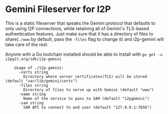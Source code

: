Gemini Fileserver for I2P
=========================

This is a static fileserver that speaks the Gemini protocol
that defaults to only using I2P connections, while retaining
all of Gemini's TLS-based authentication features. Just make
sure that it has a directory of files to share(`./www` by
default, pass the `-files` flag to change it) and i2p-gemini
will take care of the rest.

Anyone with a Go toolchain installed should be able to install
with `go get -u i2pgit.org/idk/i2p-gemini`

        Usage of ./i2p-gemini:
          -certs string
            Directory where server certificates(TLS) will be stored (default "var/lib/gemini/certs")
          -files string
            Directory of files to serve up with Gemini (default "www")
          -name string
            Name of the service to pass to SAM (default "i2pgemini")
          -sam string
            SAM API to connect to and user (default "127.0.0.1:7656")
